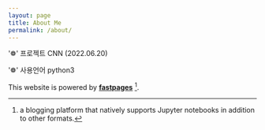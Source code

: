 ```yaml
---
layout: page
title: About Me
permalink: /about/
---
```


 '❁' 프로젝트
    CNN (2022.06.20)
    
    
 '❁' 사용언어
    python3
 

This website is powered by **[fastpages](https://github.com/fastai/fastpages)** [^1].



[^1]:a blogging platform that natively supports Jupyter notebooks in addition to other formats.
